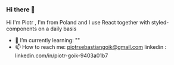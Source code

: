 ### Hi there 👋

Hi I'm Piotr , I'm from Poland and I use React together with styled-components on a daily basis  

- 🌱 I’m currently learning: "" 
- 📫 How to reach me: piotrsebastiangoik@gmail.com
linkedin : linkedin.com/in/piotr-goik-9403a01b7
